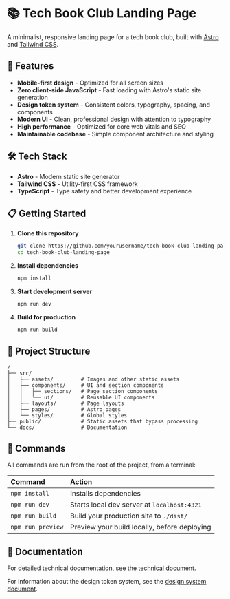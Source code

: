 # 📚 Tech Book Club Landing Page

A minimalist, responsive landing page for a tech book club, built with [Astro](https://astro.build) and [Tailwind CSS](https://tailwindcss.com).

## 🚀 Features

- **Mobile-first design** - Optimized for all screen sizes
- **Zero client-side JavaScript** - Fast loading with Astro's static site generation
- **Design token system** - Consistent colors, typography, spacing, and components
- **Modern UI** - Clean, professional design with attention to typography
- **High performance** - Optimized for core web vitals and SEO
- **Maintainable codebase** - Simple component architecture and styling

## 🛠️ Tech Stack

- **Astro** - Modern static site generator
- **Tailwind CSS** - Utility-first CSS framework
- **TypeScript** - Type safety and better development experience

## 📋 Getting Started

1. **Clone this repository**

   ```bash
   git clone https://github.com/yourusername/tech-book-club-landing-page.git
   cd tech-book-club-landing-page
   ```

2. **Install dependencies**

   ```bash
   npm install
   ```

3. **Start development server**

   ```bash
   npm run dev
   ```

4. **Build for production**

   ```bash
   npm run build
   ```

## 📝 Project Structure

```
/
├── src/
│   ├── assets/         # Images and other static assets
│   ├── components/     # UI and section components
│   │   ├── sections/   # Page section components
│   │   └── ui/         # Reusable UI components
│   ├── layouts/        # Page layouts
│   ├── pages/          # Astro pages
│   └── styles/         # Global styles
├── public/             # Static assets that bypass processing
└── docs/               # Documentation
```

## 🧞 Commands

All commands are run from the root of the project, from a terminal:

| Command           | Action                                       |
| :---------------- | :------------------------------------------- |
| `npm install`     | Installs dependencies                        |
| `npm run dev`     | Starts local dev server at `localhost:4321`  |
| `npm run build`   | Build your production site to `./dist/`      |
| `npm run preview` | Preview your build locally, before deploying |

## 📜 Documentation

For detailed technical documentation, see the [technical document](./docs/technical-document.md).

For information about the design token system, see the [design system document](./docs/design-system.md).

